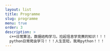```yaml
---
layout: list
title: Programme
slug: programme
menu: true
order: 3
description: >
  c++日常算法，数据结构学习。捡起信息学竞赛的知识！！！
  python日常爬虫学习！！！人生苦短，我用python！！！
---
```

